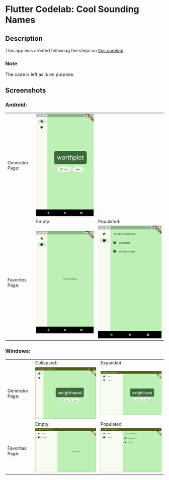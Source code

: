 # Flutter Codelab: Cool Sounding Names

## Description

This app was created following the steps on
[this codelab](https://codelabs.developers.google.com/codelabs/flutter-codelab-first#0).

### Note

The code is left as is on purpose.

## Screenshots

### Android:

|                 |                                                                                                                             |                                                                                                                                     |
|-----------------|-----------------------------------------------------------------------------------------------------------------------------|-------------------------------------------------------------------------------------------------------------------------------------|
| Generator Page: | ![android_generator_page_collapsed_2024-07-21.png](screenshots/android_generator_page_collapsed_2024-07-21.png)             |
|                 | Empty:                                                                                                                      | Populated:                                                                                                                          |
| Favorites Page: | ![android_favorites_page_collapsed_empty_2024-07-21.png](screenshots/android_favorites_page_collapsed_empty_2024-07-21.png) | ![android_favorites_page_collapsed_populated_2024-07-21.png](screenshots/android_favorites_page_collapsed_populated_2024-07-21.png) |

### Windows:

|                 |                                                                                                                           |                                                                                                                                   |
|-----------------|---------------------------------------------------------------------------------------------------------------------------|-----------------------------------------------------------------------------------------------------------------------------------|
|                 | Collapsed:                                                                                                                | Expanded:                                                                                                                         |
| Generator Page: | ![windows_generator_page_collapsed_2024-07-21.png](screenshots/windows_generator_page_collapsed_2024-07-21.png)           | ![windows_generator_page_expanded_2024-07-21.png](screenshots/windows_generator_page_expanded_2024-07-21.png)                     |
|                 | Empty:                                                                                                                    | Populated:                                                                                                                        |
| Favorites Page: | ![windows_favorites_page_expanded_empty_2024-07-21.png](screenshots/windows_favorites_page_expanded_empty_2024-07-21.png) | ![windows_favorites_page_expanded_populated_2024-07-21.png](screenshots/windows_favorites_page_expanded_populated_2024-07-21.png) |